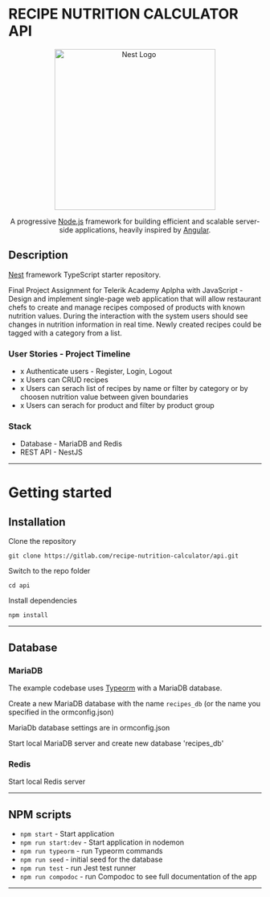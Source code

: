 # RECIPE NUTRITION CALCULATOR API

<p align="center">
  <a href="http://nestjs.com/" target="blank"><img src="https://nestjs.com/img/logo_text.svg" width="320" alt="Nest Logo" /></a>
</p>

  <p align="center">A progressive <a href="http://nodejs.org" target="blank">Node.js</a> framework for building efficient and scalable server-side applications, heavily inspired by <a href="https://angular.io" target="blank">Angular</a>.</p>

## Description

[Nest](https://github.com/nestjs/nest) framework TypeScript starter repository.

Final Project Assignment for Telerik Academy Aplpha with JavaScript - Design and implement single-page web application that will allow restaurant chefs to create and manage recipes composed of products with known nutrition values. During the interaction with the system users should see changes in nutrition information in real time. Newly created recipes could be tagged with a category from a list.


### User Stories - Project Timeline

- x Authenticate users - Register, Login, Logout
- x Users can CRUD recipes
- x Users can serach list of recipes by name or filter by category or by choosen nutrition value between given boundaries
- x Users can serach for product and filter by product group


### Stack

- Database - MariaDB and Redis
- REST API - NestJS

----------

# Getting started

## Installation

Clone the repository

    git clone https://gitlab.com/recipe-nutrition-calculator/api.git

Switch to the repo folder

    cd api
    
Install dependencies
    
    npm install

----------

## Database

### MariaDB

The example codebase uses [Typeorm](http://typeorm.io/) with a MariaDB database.

Create a new MariaDB database with the name `recipes_db` (or the name you specified in the ormconfig.json)

MariaDb database settings are in ormconfig.json

Start local MariaDB server and create new database 'recipes_db'

### Redis

Start local Redis server

----------

## NPM scripts

- `npm start` - Start application
- `npm run start:dev` - Start application in nodemon
- `npm run typeorm` - run Typeorm commands
- `npm run seed` - initial seed for the database
- `npm run test` - run Jest test runner 
- `npm run compodoc` - run Compodoc to see full documentation of the app 

----------
